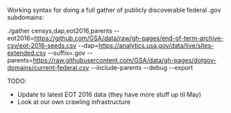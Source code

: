 
Working syntax for doing a full gather of publicly discoverable federal .gov subdomains:

./gather censys,dap,eot2016,parents --eot2016=https://github.com/GSA/data/raw/gh-pages/end-of-term-archive-csv/eot-2016-seeds.csv --dap=https://analytics.usa.gov/data/live/sites-extended.csv --suffix=.gov --parents=https://raw.githubusercontent.com/GSA/data/gh-pages/dotgov-domains/current-federal.csv --include-parents --debug --export

TODO:

* Update to latest EOT 2016 data (they have more stuff up til May)
* Look at our own crawling infrastructure
